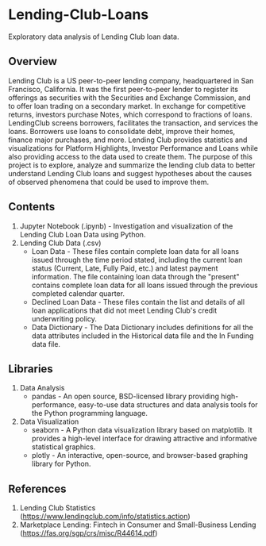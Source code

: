 # Lending-Club-Loans
Exploratory data analysis of Lending Club loan data.

## Overview
Lending Club is a US peer-to-peer lending company, headquartered in San Francisco, California. It was the first peer-to-peer lender to register its offerings as securities with the Securities and Exchange Commission, and to offer loan trading on a secondary market.  In exchange for competitive returns, investors purchase Notes, which correspond to fractions of loans.  LendingClub screens borrowers, facilitates the transaction, and services the loans.  Borrowers use loans to consolidate debt, improve their homes, finance major purchases, and more.  Lending Club provides statistics and visualizations for Platform Highlights, Investor Performance and Loans while also providing access to the data used to create them.  The purpose of this project is to explore, analyze and summarize the lending club data to better understand Lending Club loans and suggest hypotheses about the causes of observed phenomena that could be used to improve them.

## Contents
1. Jupyter Notebook (.ipynb) -  Investigation and visualization of the Lending Club Loan Data using Python.
2. Lending Club Data (.csv)
   * Loan Data - These files contain complete loan data for all loans issued through the time period stated, including the current loan status (Current, Late, Fully Paid, etc.) and latest payment information. The file containing loan data through the "present" contains complete loan data for all loans issued through the previous completed calendar quarter.
   * Declined Loan Data - These files contain the list and details of all loan applications that did not meet Lending Club's credit underwriting policy.
   * Data Dictionary - The Data Dictionary includes definitions for all the data attributes included in the Historical data file and the In Funding data file.
   
## Libraries
1. Data Analysis
   * pandas - An open source, BSD-licensed library providing high-performance, easy-to-use data structures and data analysis tools for the Python programming language.
2. Data Visualization
   * seaborn - A Python data visualization library based on matplotlib. It provides a high-level interface for drawing attractive and informative statistical graphics.
   * plotly - An interactive, open-source, and browser-based graphing library for Python.
   
## References
1. Lending Club Statistics (https://www.lendingclub.com/info/statistics.action)
2. Marketplace Lending: Fintech in Consumer and Small-Business Lending (https://fas.org/sgp/crs/misc/R44614.pdf)
